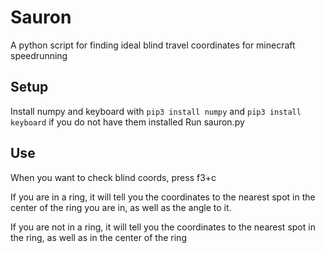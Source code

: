 # Sauron
A python script for finding ideal blind travel coordinates for minecraft speedrunning

## Setup
Install numpy and keyboard with `pip3 install numpy` and `pip3 install keyboard` if you do not have them installed
Run sauron.py

##  Use
When you want to check blind coords, press f3+c

If you are in a ring, it will tell you the coordinates to the nearest spot in the center of the ring you are in, as well as the angle to it.

If you are not in a ring, it will tell you the coordinates to the nearest spot in the ring, as well as in the center of the ring